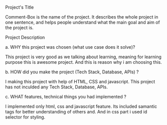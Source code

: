 Project's Title

Comment-Box is the name of the project. It describes the whole project in one sentence, and helps people understand what the main goal and aim of the project is.

Project Description

a. WHY this project was chosen (what use case does it solve)?

This project is very good as we talking about learning, meaning for learning purpose this is awesome project. And this is reason why i am choosing this.

b. HOW did you make the project (Tech Stack, Database, APIs) ?

I making this project with help of HTML, CSS and javascript. This project has not inculded any Tech Stack, Database, APIs.

c. WHAT features, technical things you had implemented ?

I implemented only html, css and javascript feature. Its included samantic tags for better understanding of others and. And in css part i used id selector for styling.